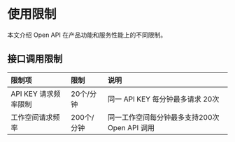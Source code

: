 # 使用限制

本文介绍 Open API 在产品功能和服务性能上的不同限制。

## 接口调用限制

 
| 限制项            | 限制      | 说明                            |
|:---------------|:--------|:------------------------------|
| API KEY 请求频率限制 | 20个/分钟  | 同一 API KEY 每分钟最多请求 20次        |
| 工作空间请求频率       | 200个/分钟 | 同一工作空间每分钟最多支持200次 Open API 调用 |

